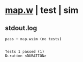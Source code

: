 # [map.w](../../../../../../examples/tests/sdk_tests/std/map.w) | test | sim

## stdout.log
```log
pass ─ map.wsim (no tests)
 
 
Tests 1 passed (1)
Duration <DURATION>
```

